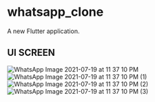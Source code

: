 # whatsapp_clone

A new Flutter application.

## UI SCREEN

![WhatsApp Image 2021-07-19 at 11 37 10 PM](https://user-images.githubusercontent.com/72247207/126207104-d4fa0ee1-15c5-4654-b211-91273a855549.jpeg)
![WhatsApp Image 2021-07-19 at 11 37 10 PM (1)](https://user-images.githubusercontent.com/72247207/126207111-ef8ce1db-6e26-4505-bd09-ae663dc9aa80.jpeg)
![WhatsApp Image 2021-07-19 at 11 37 10 PM (2)](https://user-images.githubusercontent.com/72247207/126207115-9a08c743-bf91-459a-b1d2-4a1ad923fa6e.jpeg)
![WhatsApp Image 2021-07-19 at 11 37 10 PM (3)](https://user-images.githubusercontent.com/72247207/126207140-a4d5a699-79cf-4336-85e5-fd4d70a8671e.jpeg)
